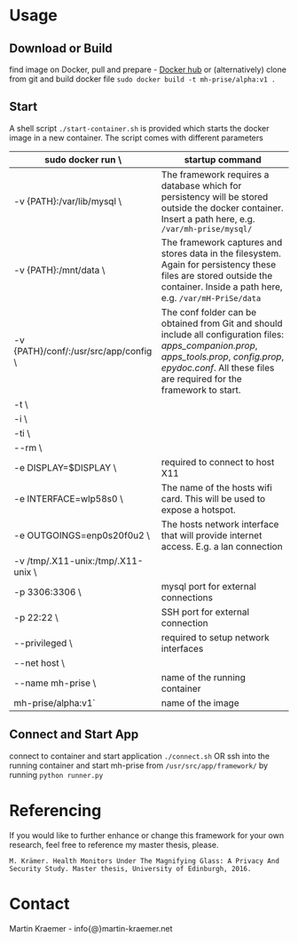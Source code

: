 # Usage
## Download or Build
find image on Docker, pull and prepare - [Docker hub](https://hub.docker.com/r/markraemer/mh-prise-light/) or
(alternatively) clone from git and build docker file `sudo docker build -t mh-prise/alpha:v1 . `

## Start
A shell script `./start-container.sh` is provided which starts the docker image in a new container. The script comes with different parameters

|sudo docker run \ | startup command|
| --- | --- |
|-v {PATH}:/var/lib/mysql \ | The framework requires a database which for persistency will be stored outside the docker container. Insert a path here, e.g. `/var/mh-prise/mysql/` |
| -v {PATH}:/mnt/data \ | The framework captures and stores data in the filesystem. Again for persistency these files are stored outside the container. Inside a path here, e.g. `/var/mH-PriSe/data` |
| -v {PATH}/conf/:/usr/src/app/config \ | The conf folder can be obtained from Git and should include all configuration files: *apps_companion.prop*, *apps_tools.prop*, *config.prop*, *epydoc.conf*. All these files are required for the framework to start. |
| -t \ | |
| -i \ | |
| -ti \ | |
|--rm \ | |
| -e DISPLAY=$DISPLAY \ | required to connect to host X11 |
| -e INTERFACE=wlp58s0 \ | The name of the hosts wifi card. This will be used to expose a hotspot. |
| -e OUTGOINGS=enp0s20f0u2 \ | The hosts network interface that will provide internet access. E.g. a lan connection |
| -v /tmp/.X11-unix:/tmp/.X11-unix \ | |
| -p 3306:3306 \ | mysql port for external connections |
| -p 22:22 \ | SSH port for external connection |
| --privileged \ | required to setup network interfaces |
| --net host \ | |
| --name mh-prise \ | name of the running container |
| mh-prise/alpha:v1` | name of the image |

## Connect and Start App
connect to container and start application
`./connect.sh`
OR ssh into the running container and start mh-prise from `/usr/src/app/framework/` by running `python runner.py`

# Referencing
If you would like to further enhance or change this framework for your own research, feel free to reference my master thesis, please.

	M. Krämer. Health Monitors Under The Magnifying Glass: A Privacy And Security Study. Master thesis, University of Edinburgh, 2016.

# Contact
Martin Kraemer - info{@}martin-kraemer.net
